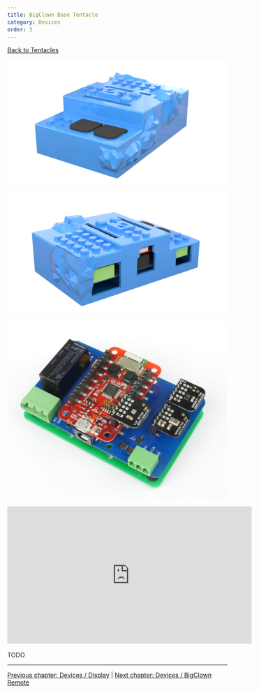 ```yaml
---
title: BigClown Base Tentacle
category: Devices
order: 3
---
```


[<i class="fa fa-arrow-up" aria-hidden="true"></i> Back to Tentacles](/cloud/tentacles)

![BigClown Base Station Front](/images/tentacle_bc2_base_front.png)

![BigClown Base Station Back](/images/tentacle_bc2_base_back.png)

![BigClown Base Station](/images/big_clown_base_station.jpg)

<iframe width="560" height="315" src="https://www.youtube.com/embed/GvNytCctd0o?rel=0&amp;controls=0&amp;showinfo=0" frameborder="0" gesture="media" allow="encrypted-media" allowfullscreen></iframe>

TODO

-----

[<i class="fa fa-arrow-left" aria-hidden="true"></i> Previous chapter: Devices / Display](/devices/display) | [Next chapter: Devices / BigClown Remote <i class="fa fa-arrow-right" aria-hidden="true"></i>](/devices/bc_remote)
